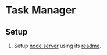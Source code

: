 # Task Manager


## Setup

1. Setup [node server](./node-server) using its [readme](./node-server/readme.md).